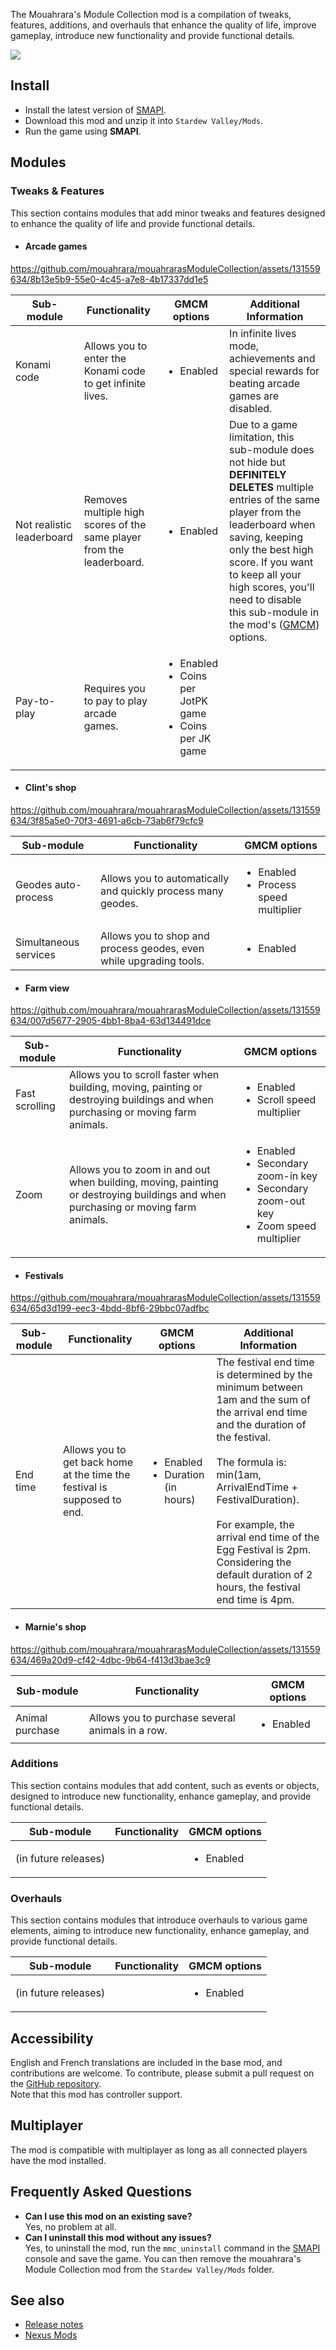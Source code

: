 The Mouahrara's Module Collection mod is a compilation of tweaks, features, additions, and overhauls that enhance the quality of life, improve gameplay, introduce new functionality and provide functional details.

![](docs/images/main.jpg)

## Install
 - Install the latest version of [SMAPI](https://smapi.io).
 - Download this mod and unzip it into `Stardew Valley/Mods`.
 - Run the game using **SMAPI**.

## Modules

### Tweaks & Features
This section contains modules that add minor tweaks and features designed to enhance the quality of life and provide functional details.

- #### Arcade games

https://github.com/mouahrara/mouahrarasModuleCollection/assets/131559634/8b13e5b9-55e0-4c45-a7e8-4b17337dd1e5

| Sub-module                | Functionality                                                         | GMCM options                                                                     | Additional Information                                                                                                                                                                                                                                                                                                                                        |
|---------------------------|-----------------------------------------------------------------------|----------------------------------------------------------------------------------|---------------------------------------------------------------------------------------------------------------------------------------------------------------------------------------------------------------------------------------------------------------------------------------------------------------------------------------------------------------|
| Konami code               | Allows you to enter the Konami code to get infinite lives.            | <ul><li>Enabled</li></ul>                                                        | In infinite lives mode, achievements and special rewards for beating arcade games are disabled.                                                                                                                                                                                                                                                               |
| Not realistic leaderboard | Removes multiple high scores of the same player from the leaderboard. | <ul><li>Enabled</li></ul>	                                                       | Due to a game limitation, this sub-module does not hide but **DEFINITELY DELETES** multiple entries of the same player from the leaderboard when saving, keeping only the best high score. If you want to keep all your high scores, you'll need to disable this sub-module in the mod's ([GMCM](https://www.nexusmods.com/stardewvalley/mods/5098)) options. |
| Pay-to-play               | Requires you to pay to play arcade games.                             | <ul><li>Enabled</li><li>Coins per JotPK game</li><li>Coins per JK game</li></ul> |                                                                                                                                                                                                                                                                                                                                                               |

- #### Clint's shop

https://github.com/mouahrara/mouahrarasModuleCollection/assets/131559634/3f85a5e0-70f3-4691-a6cb-73ab6f79cfc9

| Sub-module            | Functionality                                                      | GMCM options                                               |
|-----------------------|--------------------------------------------------------------------|------------------------------------------------------------|
| Geodes auto-process   | Allows you to automatically and quickly process many geodes.       | <ul><li>Enabled</li><li>Process speed multiplier</li></ul> |
| Simultaneous services | Allows you to shop and process geodes, even while upgrading tools. | <ul><li>Enabled</li></ul>                                  |

- #### Farm view

https://github.com/mouahrara/mouahrarasModuleCollection/assets/131559634/007d5677-2905-4bb1-8ba4-63d134491dce

| Sub-module     | Functionality                                                                                                                     | GMCM options                                                                                                         |
|----------------|-----------------------------------------------------------------------------------------------------------------------------------|----------------------------------------------------------------------------------------------------------------------|
| Fast scrolling | Allows you to scroll faster when building, moving, painting or destroying buildings and when purchasing or moving farm animals.   | <ul><li>Enabled</li><li>Scroll speed multiplier</li></ul>                                                            |
| Zoom           | Allows you to zoom in and out when building, moving, painting or destroying buildings and when purchasing or moving farm animals. | <ul><li>Enabled</li><li>Secondary zoom-in key</li><li>Secondary zoom-out key</li><li>Zoom speed multiplier</li></ul> |

- #### Festivals

https://github.com/mouahrara/mouahrarasModuleCollection/assets/131559634/65d3d199-eec3-4bdd-8bf6-29bbc07adfbc

| Sub-module | Functionality                                                            | GMCM options                                                                     | Additional Information                                                                                                                                                                                                                                                                                                                           |
|------------|--------------------------------------------------------------------------|----------------------------------------------------------------------------------|--------------------------------------------------------------------------------------------------------------------------------------------------------------------------------------------------------------------------------------------------------------------------------------------------------------------------------------------------|
| End time   | Allows you to get back home at the time the festival is supposed to end. | <ul><li>Enabled</li><li>Duration (in hours)</li></ul>                            | The festival end time is determined by the minimum between 1am and the sum of the arrival end time and the duration of the festival.<br><br>The formula is: min(1am, ArrivalEndTime + FestivalDuration).<br><br>For example, the arrival end time of the Egg Festival is 2pm. Considering the default duration of 2 hours, the festival end time is 4pm. |

- #### Marnie's shop

https://github.com/mouahrara/mouahrarasModuleCollection/assets/131559634/469a20d9-cf42-4dbc-9b64-f413d3bae3c9

| Sub-module      | Functionality                                    | GMCM options              |
|-----------------|--------------------------------------------------|---------------------------|
| Animal purchase | Allows you to purchase several animals in a row. | <ul><li>Enabled</li></ul> |

### Additions
This section contains modules that add content, such as events or objects, designed to introduce new functionality, enhance gameplay, and provide functional details.

| Sub-module           | Functionality | GMCM options              |
|----------------------|---------------|---------------------------|
| (in future releases) |               | <ul><li>Enabled</li></ul> |

### Overhauls
This section contains modules that introduce overhauls to various game elements, aiming to introduce new functionality, enhance gameplay, and provide functional details.

| Sub-module           | Functionality | GMCM options              |
|----------------------|---------------|---------------------------|
| (in future releases) |               | <ul><li>Enabled</li></ul> |

## Accessibility
English and French translations are included in the base mod, and contributions are welcome. To contribute, please submit a pull request on the [GitHub repository](https://github.com/mouahrara/mouahrarasModuleCollection/pulls).  
Note that this mod has controller support.

## Multiplayer
The mod is compatible with multiplayer as long as all connected players have the mod installed.

## Frequently Asked Questions
- **Can I use this mod on an existing save?**  
Yes, no problem at all.
- **Can I uninstall this mod without any issues?**  
Yes, to uninstall the mod, run the `mmc_uninstall` command in the [SMAPI](https://smapi.io) console and save the game. You can then remove the mouahrara's Module Collection mod from the `Stardew Valley/Mods` folder.

## See also
- [Release notes](https://github.com/mouahrara/mouahrarasModuleCollection/releases)
- [Nexus Mods](https://www.nexusmods.com/stardewvalley/mods/18973)
